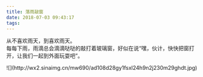 ```yaml
---
title: 落雨敲窗
date: 2018-07-03 09:43:17
tags:
---
```

从不喜欢雨天，到喜欢雨天。  
每每下雨，雨滴总会滴滴哒哒的敲打着玻璃窗，好似在说“嘿，伙计，快快把窗打开，让我们一起到外面玩耍吧”。  
<center>![](http://wx2.sinaimg.cn/mw690/ad108d28gy1fsxl24h9n2j230m29ghdt.jpg)</center>

